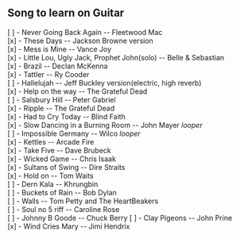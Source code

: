 ## Song to learn on Guitar
[ ] - Never Going Back Again -- Fleetwood Mac  
[x] - These Days -- Jackson Browne version  
[x] - Mess is Mine -- Vance Joy  
[x] - Little Lou, Ugly Jack, Prophet John(solo) -- Belle & Sebastian  
[x] - Brazil -- Declan McKenna  
[x] - Tattler -- Ry Cooder  
[ ] - Hallelujah -- Jeff Buckley version(electric, high reverb)  
[x] - Help on the way -- The Grateful Dead  
[ ] - Salsbury Hill -- Peter Gabriel  
[x] - Ripple -- The Grateful Dead  
[x] - Had to Cry Today -- Blind Faith  
[x] - Slow Dancing in a Burning Room -- John Mayer *looper*  
[ ] - Impossible Germany -- Wilco *looper*  
[x] - Kettles -- Arcade Fire  
[x] - Take Five -- Dave Brubeck  
[x] - Wicked Game -- Chris Isaak  
[x] - Sultans of Swing -- Dire Straits  
[x] - Hold on -- Tom Waits  
[ ] - Dern Kala -- Khrungbin  
[ ] - Buckets of Rain -- Bob Dylan  
[ ] - Walls -- Tom Petty and The HeartBeakers  
[ ] - Soul no 5 riff -- Caroline Rose  
[ ] - Johnny B Goode -- Chuck Berry
[ ] - Clay Pigeons -- John Prine  
[x] - Wind Cries Mary -- Jimi Hendrix  